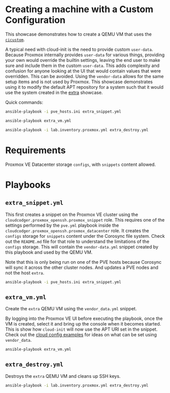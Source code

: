 # Creating a machine with a Custom Configuration

This showcase demonstrates how to create a QEMU VM that uses the [`cicustom`](https://pve.proxmox.com/wiki/Cloud-Init_Support#_custom_cloud_init_configuration).

A typical need with cloud-init is the need to provide custom `user-data`. Because Proxmox internally provides `user-data` for various things, providing your own would override the builtin settings, leaving the end user to make sure and include them in the custom `user-data`. This adds complexity and confusion for anyone looking at the UI that would contain values that were overridden. This can be avoided. Using the `vendor-data` allows for the same setup items and is not used by Proxmox. This showcase demonstrates using it to modify the default APT repository for a system such that it would use the system created in the [extra](extra.md) showcase.

Quick commands:

```bash
ansible-playbook -i pve_hosts.ini extra_snippet.yml

ansible-playbook extra_vm.yml

ansible-playbook -i lab.inventory.proxmox.yml extra_destroy.yml
```

# Requirements

Proxmox VE Datacenter storage `configs`, with `snippets` content allowed.

# Playbooks

## `extra_snippet.yml`

This first creates a snippet on the Proxmox VE cluster using the `cloudcodger.proxmox_openssh.proxmox_snippet` role. This requires one of the settings performed by the `pve.yml` playbook inside the `cloudcodger.proxmox_openssh.proxmox_datacenter` role. It creates the `configs` storage for `snippets` content under the Corosync file system. Check out the `README.md` file for that role to understand the limitations of the `configs` storage. This will contain the `vendor-data.yml` snippet created by this playbook and used by the QEMU VM.

Note that this is only being run on one of the PVE hosts because Corosync will sync it across the other cluster nodes. And updates a PVE nodes and not the host `extra`.

```bash
ansible-playbook -i pve_hosts.ini extra_snippet.yml
```

## `extra_vm.yml`

Create the `extra` QEMU VM using the `vendor_data.yml` snippet.

By logging into the Proxmox VE UI before executing the playbook, once the VM is created, select it and bring up the console when it becomes started. This is show how `cloud-init` will now use the APT URI set in the snippet. Check out the [cloud config examples](https://cloudinit.readthedocs.io/en/latest/reference/examples.html) for ideas on what can be set using `vendor_data`.

```bash
ansible-playbook extra_vm.yml
```

## `extra_destroy.yml`

Destroys the `extra` QEMU VM and cleans up SSH keys.

```bash
ansible-playbook -i lab.inventory.proxmox.yml extra_destroy.yml
```
